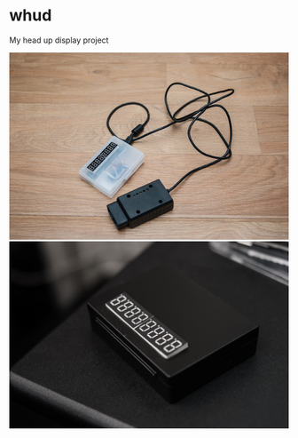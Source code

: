 # whud
My head up display project

![WHUD](https://github.com/weichih654/Images/blob/master/whud.jpg "WHUD")
![WHUD Black](https://github.com/weichih654/Images/blob/master/whudb.jpg "WHUDB")

